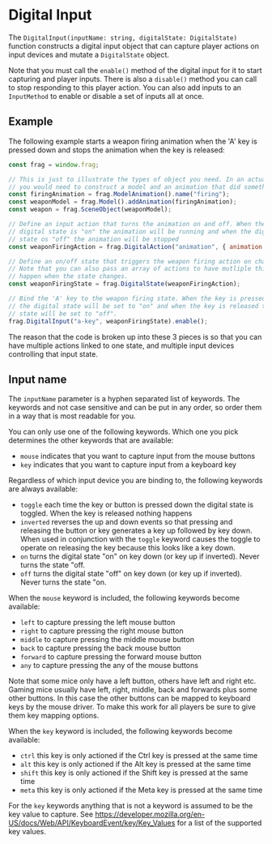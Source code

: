 # Digital Input

The `DigitalInput(inputName: string, digitalState: DigitalState)` function constructs 
a digital input object that can capture player actions on input devices and mutate
a `DigitalState` object.

Note that you must call the `enable()` method of the digital input for it to start
capturing and player inputs. There is also a `disable()` method you can call to
stop responding to this player action. You can also add inputs to an `InputMethod`
to enable or disable a set of inputs all at once.

## Example

The following example starts a weapon firing animation when the 'A' key is 
pressed down and stops the animation when the key is released:

```javascript
const frag = window.frag;

// This is just to illustrate the types of object you need. In an actual game
// you would need to construct a model and an animation that did something.
const firingAnimation = frag.ModelAnimation().name("firing");
const weaponModel = frag.Model().addAnimation(firingAnimation);
const weapon = frag.SceneObject(weaponModel);

// Define an input action that turns the animation on and off. When the
// digital state is "on" the animation will be running and when the digital
// state os "off" the animation will be stopped
const weaponFiringAction = frag.DigitalAction("animation", { animation: weapon.animations.firing });

// Define an on/off state that triggers the weapon firing action on changes.
// Note that you can also pass an array of actions to have mutliple things
// happen when the state changes.
const weaponFiringState = frag.DigitalState(weaponFiringAction);

// Bind the 'A' key to the weapon firing state. When the key is pressed down 
// the digital state will be set to "on" and when the key is released the digital 
// state will be set to "off".
frag.DigitalInput("a-key", weaponFiringState).enable();
```

The reason that the code is broken up into these 3 pieces is so that
you can have multiple actions linked to one state, and multiple input
devices controlling that input state.

## Input name

The `inputName` parameter is a hyphen separated list of keywords. The keywords
and not case sensitive and can be put in any order, so order them in a way that
is most readable for you.

You can only use one of the following keywords. Which one you pick determines
the other keywords that are available:
* `mouse` indicates that you want to capture input from the mouse buttons
* `key` indicates that you want to capture input from a keyboard key

Regardless of which input device you are binding to, the following keywords are
always available:
* `toggle` each time the key or button is pressed down the digital state is toggled. 
  When the key is released nothing happens
* `inverted` reverses the up and down events so that pressing and releasing the button
  or key generates a key up followed by key down. When used in conjunction with the `toggle`
  keyword causes the toggle to operate on releasing the key because this looks like a key down.
* `on` turns the digital state "on" on key down (or key up if inverted). Never turns the state "off.
* `off` turns the digital state "off" on key down (or key up if inverted). Never turns the state "on.

When the `mouse` keyword is included, the following keywords become available:
* `left` to capture pressing the left mouse button
* `right` to capture pressing the right mouse button
* `middle` to capture pressing the middle mouse button
* `back` to capture pressing the back mouse button
* `forward` to capture pressing the forward mouse button
* `any` to capture pressing the any of the mouse buttons

Note that some mice only have a left button, others have left and right etc.
Gaming mice usually have left, right, middle, back and forwards plus some other
buttons. In this case the other buttons can be mapped to keyboard keys by the
mouse driver. To make this work for all players be sure to give them key mapping
options.

When the `key` keyword is included, the following keywords become available:
* `ctrl` this key is only actioned if the Ctrl key is pressed at the same time
* `alt` this key is only actioned if the Alt key is pressed at the same time
* `shift` this key is only actioned if the Shift key is pressed at the same time
* `meta` this key is only actioned if the Meta key is pressed at the same time

For the `key` keywords anything that is not a keyword is assumed to be the key value to capture.
See https://developer.mozilla.org/en-US/docs/Web/API/KeyboardEvent/key/Key_Values for a list
of the supported key values.